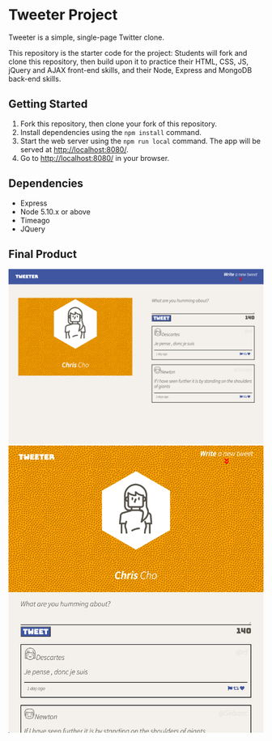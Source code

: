 # Tweeter Project

Tweeter is a simple, single-page Twitter clone.

This repository is the starter code for the project: Students will fork and clone this repository, then build upon it to practice their HTML, CSS, JS, jQuery and AJAX front-end skills, and their Node, Express and MongoDB back-end skills.

## Getting Started

1. Fork this repository, then clone your fork of this repository.
2. Install dependencies using the `npm install` command.
3. Start the web server using the `npm run local` command. The app will be served at <http://localhost:8080/>.
4. Go to <http://localhost:8080/> in your browser.

## Dependencies

- Express
- Node 5.10.x or above
- Timeago
- JQuery

## Final Product

!["Desktop view of Tweeter"](https://github.com/chris-cho/tweeter/blob/master/docs/desktop_tweeter.png)
!["Mobile view of Tweeter"](https://github.com/chris-cho/tweeter/blob/master/docs/mobile_tweeter.png)